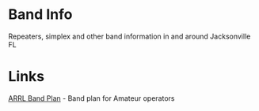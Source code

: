 # Band Info

Repeaters, simplex and other band information in and around Jacksonville FL

# Links
[ARRL Band Plan](http://www.arrl.org/band-plan) - Band plan for Amateur operators
